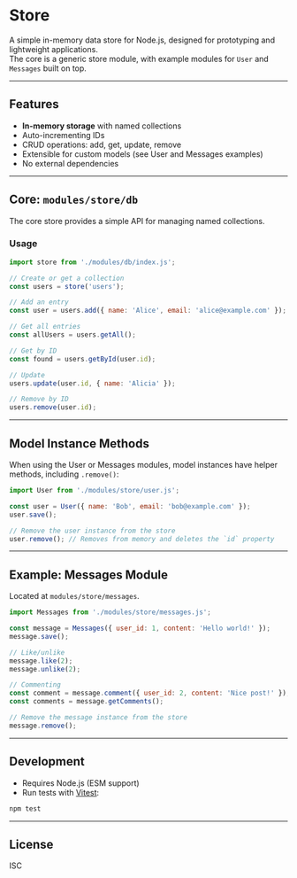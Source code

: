 # Store

A simple in-memory data store for Node.js, designed for prototyping and lightweight applications.  
The core is a generic store module, with example modules for `User` and `Messages` built on top.

---

## Features

- **In-memory storage** with named collections
- Auto-incrementing IDs
- CRUD operations: add, get, update, remove
- Extensible for custom models (see User and Messages examples)
- No external dependencies

---

## Core: `modules/store/db`

The core store provides a simple API for managing named collections.

### Usage

```js
import store from './modules/db/index.js';

// Create or get a collection
const users = store('users');

// Add an entry
const user = users.add({ name: 'Alice', email: 'alice@example.com' });

// Get all entries
const allUsers = users.getAll();

// Get by ID
const found = users.getById(user.id);

// Update
users.update(user.id, { name: 'Alicia' });

// Remove by ID
users.remove(user.id);
```

---

## Model Instance Methods

When using the User or Messages modules, model instances have helper methods, including `.remove()`:

```js
import User from './modules/store/user.js';

const user = User({ name: 'Bob', email: 'bob@example.com' });
user.save();

// Remove the user instance from the store
user.remove(); // Removes from memory and deletes the `id` property
```

---

## Example: Messages Module

Located at `modules/store/messages`.

```js
import Messages from './modules/store/messages.js';

const message = Messages({ user_id: 1, content: 'Hello world!' });
message.save();

// Like/unlike
message.like(2);
message.unlike(2);

// Commenting
const comment = message.comment({ user_id: 2, content: 'Nice post!' });
const comments = message.getComments();

// Remove the message instance from the store
message.remove();
```

---

## Development

- Requires Node.js (ESM support)
- Run tests with [Vitest](https://vitest.dev/):

```sh
npm test
```

---

## License

ISC